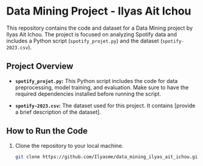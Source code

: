 # Data Mining Project - Ilyas Ait Ichou

This repository contains the code and dataset for a Data Mining project by Ilyas Ait Ichou. The project is focused on analyzing Spotify data and includes a Python script (`spotify_projet.py`) and the dataset (`spotify-2023.csv`).

## Project Overview

- **`spotify_projet.py`:** This Python script includes the code for data preprocessing, model training, and evaluation. Make sure to have the required dependencies installed before running the script.

- **`spotify-2023.csv`:** The dataset used for this project. It contains [provide a brief description of the dataset].

## How to Run the Code

1. Clone the repository to your local machine.
   ```bash
   git clone https://github.com/Ilyasme/data_mining_ilyas_ait_ichou.git
